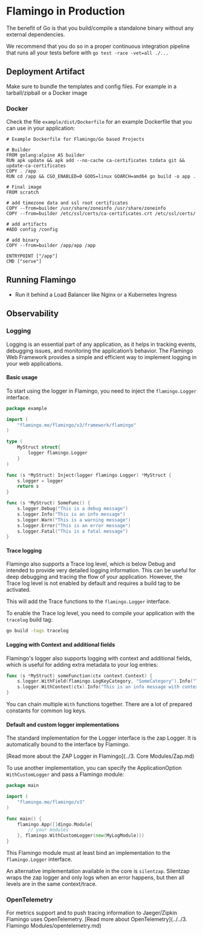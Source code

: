 # Flamingo in Production

The benefit of Go is that you build/compile a standalone binary without any external dependencies.

We recommend that you do so in a proper continuous integration pipeline that runs all your tests before with `go test -race -vet=all ./...`


## Deployment Artifact
Make sure to bundle the templates and config files.
For example in a tarball/zipball or a Docker image

### Docker
Check the file `example/dist/Dockerfile` for an example Dockerfile that you can use in your application:

```
# Example Dockerfile for Flamingo/Go based Projects

# Builder
FROM golang:alpine AS builder
RUN apk update && apk add --no-cache ca-certificates tzdata git && update-ca-certificates
COPY . /app
RUN cd /app && CGO_ENABLED=0 GOOS=linux GOARCH=amd64 go build -o app .

# Final image
FROM scratch

# add timezone data and ssl root certificates
COPY --from=builder /usr/share/zoneinfo /usr/share/zoneinfo
COPY --from=builder /etc/ssl/certs/ca-certificates.crt /etc/ssl/certs/

# add artifacts
#ADD config /config

# add binary
COPY --from=builder /app/app /app

ENTRYPOINT ["/app"]
CMD ["serve"]

```


## Running Flamingo
* Run it behind a Load Balancer like Nginx or a Kubernetes Ingress

## Observability

### Logging

Logging is an essential part of any application, as it helps in tracking events, debugging issues, and monitoring 
the application’s behavior. The Flamingo Web Framework provides a simple and efficient way to implement logging in your web applications.

#### Basic usage
To start using the logger in Flamingo, you need to inject the `flamingo.Logger` interface.

```go
package example

import (
	"flamingo.me/flamingo/v3/framework/flamingo"
)

type (
	MyStruct struct{
		logger flamingo.Logger
	}
)

func (s *MyStruct) Inject(logger flamingo.Logger) *MyStruct {
	s.logger = logger
	return s
}

func (s *MyStruct) SomeFunc() {
	s.logger.Debug("This is a debug message")
	s.logger.Info("This is an info message")
	s.logger.Warn("This is a warning message")
	s.logger.Error("This is an error message")
	s.logger.Fatal("This is a fatal message")
}
```

#### Trace logging

Flamingo also supports a Trace log level, which is below Debug and intended to provide very detailed logging information.
This can be useful for deep debugging and tracing the flow of your application. 
However, the Trace log level is not enabled by default and requires a build tag to be activated.

This will add the Trace functions to the `flamingo.Logger` interface.

To enable the Trace log level, you need to compile your application with the `tracelog` build tag:

```sh
go build -tags tracelog
```

#### Logging with Context and additional fields

Flamingo's logger also supports logging with context and additional fields, which is useful for adding extra metadata to your log entries:

```go
func (s *MyStruct) someFunction(ctx context.Context) {
    s.logger.WithField(flamingo.LogKeyCategory, "SomeCategory").Info("This is an info message with context")
    s.logger.WithContext(ctx).Info("This is an info message with context")
}
```

You can chain multiple `With` functions together. There are a lot of prepared constants for common log keys.

#### Default and custom logger implementations

The standard implementation for the Logger interface is the zap Logger. It is automatically bound to the interface by Flamingo.

[Read more about the ZAP Logger in Flamingo](../3. Core Modules/Zap.md)

To use another implementation, you can specify the ApplicationOption `WithCustomLogger` and pass a Flamingo module:

```go
package main

import (
	"flamingo.me/flamingo/v3"
)

func main() {
	flamingo.App([]dingo.Module{
        // your modules
	}, flamingo.WithCustomLogger(new(MyLogModule)))
}
```

This Flamingo module must at least bind an implementation to the `flamingo.Logger` interface.

An alternative implementation available in the core is `silentzap`. Silentzap wraps the zap logger and only logs when 
an error happens, but then all levels are in the same context/trace.


### OpenTelemetry

For metrics support and to push tracing information to Jaeger/Zipkin Flamingo uses OpenTelemetry.
[Read more about OpenTelemetry](../../3. Flamingo Modules/opentelemetry.md)
